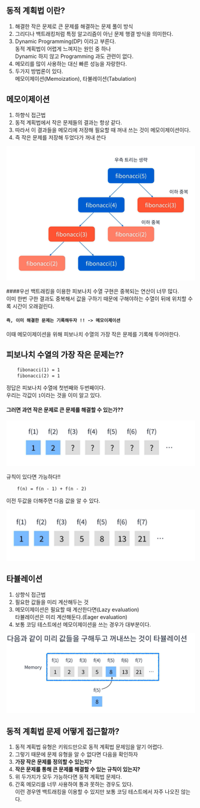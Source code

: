 ## 동적 계획법 이란?
1. 해결한 작은 문제로 큰 문제를 해결하는 문제 풀이 방식
2. 그리디나 백트래킹처럼 특정 알고리즘이 아닌 문제 행결 방식을 의미한다.
3. Dynamic Programming(DP) 이라고 부른다.  
동적 계획법이 어렵게 느껴지는 원인 중 하나  
Dynamic 하지 않고 Programming 과도 관련이 없다.
4. 메모리를 많이 사용하는 대신 빠른 성능을 자랑한다.
5. 두가지 방법론이 있다.  
메모이제이션(Memoization), 타뷸레이션(Tabulation)  
  
## 메모이제이션
1. 하향식 접근법
2. 동적 계획법에서 작은 문제들의 결과는 항상 같다.
3. 따라서 이 결과들을 메모리에 저장해 필요할 때 꺼내 쓰는 것이 메모이제이션이다. 
4. 즉 작은 문제를 저장해 두었다가 꺼내 쓴다  

![img](../img/0.memo.png)  

####우선 백트래킹을 이용한 피보나치 수열 구현은 중복되는 연산이 너무 많다.  
이미 한번 구한 결과도 중복해서 값을 구하기 때문에 구해야하는 수열이 뒤에 위치할 수록 시간이 오래걸린다.  
#### `즉, 이미 해결한 문제는 기록해두자 !! -> 메모이제이션`
이때 메모이제이션을 위해 피보나치 수열의 가장 작은 문제를 기록해 두어야한다.


## 피보나치 수열의 가장 작은 문제는??
```
    fibonacci(1) = 1
    fibonacci(2) = 1
```
정답은 피보나치 수열에 첫번째와 두번째이다.  
우리는 각값이 `1`이라는 것을 이미 알고 있다.  
  
#### 그러면 과연 작은 문제로 큰 문제를 해결할 수 있는가??
![img](../img/1.memo.png)  
  
규칙이 있다면 가능하다!!  
```
    f(n) = f(n - 1) + f(n - 2)
```  
이전 두값을 더해주면 다음 값을 알 수 있다.  

![img](../img/3.memo.png)  
  

## 타뷸레이션
1. 상향식 접근법
2. 필요한 값들을 미리 계산해두는 것
3. 메모이제이션은 필요할 때 계산한다면(Lazy evaluation)  
타뷸레이션은 미리 계산해둔다.(Eager evaluation)
4. 보통 코딩 테스트에선 메모이제이션을 쓰는 경우가 대부분이다.  

![img](../img/0.tabul.png)  
  
## 동적 계획법 문제 어떻게 접근할까?
1. 동적 계획법 유형은 키워드만으로 동적 계획법 문제임을 알기 어렵다.
2. 그렇기 때문에 문제 유형을 알 수 없다면 다음을 확인하자
3. **가장 작은 문제를 정의할 수 있는지?**
4. **작은 문제를 통해 큰 문제를 해결할 수 있는 규칙이 있는지?**
5. 위 두가지가 모두 가능하다면 동적 계획법 문제다.
6. 간혹 메모리를 너무 사용하여 통과 못하는 경우도 있다.  
이런 경우엔 백트래킹을 이용할 수 있지만 보통 코딩 테스트에서 자주 나오진 않는다.
  
